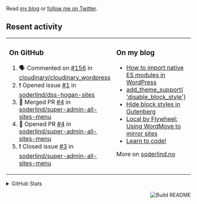 Read [my blog](https://soderlind.no/) or [follow me on Twitter](https://twitter.com/soderlind).

## Resent activity

<table width="100%" border="0"><tr><td valign="top" width="49%">

### On GitHub

<!--START_SECTION:activity-->
1. 🗣 Commented on [#156](https://github.com/cloudinary/cloudinary_wordpress/issues/156) in [cloudinary/cloudinary_wordpress](https://github.com/cloudinary/cloudinary_wordpress)
2. ❗️ Opened issue [#1](https://github.com/soderlind/dss-hogan-sites/issues/1) in [soderlind/dss-hogan-sites](https://github.com/soderlind/dss-hogan-sites)
3. 🎉 Merged PR [#4](https://github.com/soderlind/super-admin-all-sites-menu/pull/4) in [soderlind/super-admin-all-sites-menu](https://github.com/soderlind/super-admin-all-sites-menu)
4. 💪 Opened PR [#4](https://github.com/soderlind/super-admin-all-sites-menu/pull/4) in [soderlind/super-admin-all-sites-menu](https://github.com/soderlind/super-admin-all-sites-menu)
5. ❗️ Closed issue [#3](https://github.com/soderlind/super-admin-all-sites-menu/issues/3) in [soderlind/super-admin-all-sites-menu](https://github.com/soderlind/super-admin-all-sites-menu)
<!--END_SECTION:activity-->

</td><td valign="top" width="49%">

### On my blog

<!-- BLOG:START -->
- [How to import native ES modules in WordPress](https://soderlind.no/how-to-import-native-es-modules-in-wordpress/)
- [add_theme_support( 'disable_block_style')](https://soderlind.no/add-theme-support-disable-block-style/)
- [Hide block styles in Gutenberg](https://soderlind.no/hide-block-styles-in-gutenberg/)
- [Local by Flywheel: Using WordMove to mirror sites](https://soderlind.no/local-by-flywheel-using-wordmove-to-mirror-sites/)
- [Learn to code!](https://soderlind.no/learn-to-code/)
<!-- BLOG:END -->

More on [soderlind.no](https://soderlind.no/)
</td></tr></table>

<details>
  <summary>GitHub Stats</summary>

  <img align="left" alt="Soderlind's GitHub Stats" src="https://github-readme-stats-d1emiyjuh.vercel.app/api?username=soderlind&show_icons=true&hide_border=true&count_private=true" />
  <img align="left" alt="Soderlind's Languages Stats" src="https://github-readme-stats-d1emiyjuh.vercel.app/api/top-langs/?username=soderlind" />

</details>

<a href="https://github.com/soderlind/soderlind/actions"><img src="https://github.com/soderlind/soderlind/workflows/Build%20README/badge.svg" align="right" alt="Build README"></a>

